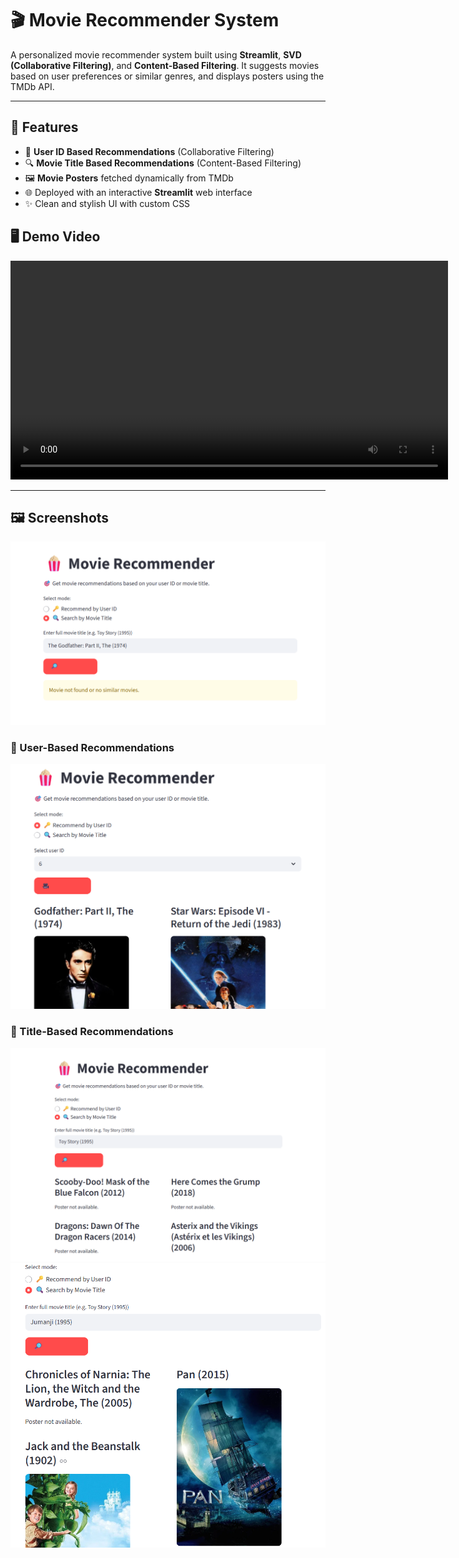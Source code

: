 # 🎬 Movie Recommender System

A personalized movie recommender system built using **Streamlit**, **SVD (Collaborative Filtering)**, and **Content-Based Filtering**. It suggests movies based on user preferences or similar genres, and displays posters using the TMDb API.

---

## 🚀 Features

- 🔑 **User ID Based Recommendations** (Collaborative Filtering)
- 🔍 **Movie Title Based Recommendations** (Content-Based Filtering)
- 🖼️ **Movie Posters** fetched dynamically from TMDb
- 🌐 Deployed with an interactive **Streamlit** web interface
- ✨ Clean and stylish UI with custom CSS 

## 🖥️ Demo Video

<video src="assets/Demo.mp4" width="700" controls></video>

---

## 🖼️ Screenshots

![image alt](https://github.com/SanskrutiCha/Movie-Recommender-System/blob/aa823278037864c67321f60f21352d00c8ce4c72/Demo2.png)


### 🔹 User-Based Recommendations  
![image alt](https://github.com/SanskrutiCha/Movie-Recommender-System/blob/7cff15025554961b459eae5a30b12059da853881/Demo1.png)

### 🔹 Title-Based Recommendations  
![image alt](https://github.com/SanskrutiCha/Movie-Recommender-System/blob/aa823278037864c67321f60f21352d00c8ce4c72/Demo3.png)
![image alt](https://github.com/SanskrutiCha/Movie-Recommender-System/blob/aa823278037864c67321f60f21352d00c8ce4c72/Demo4.png)

